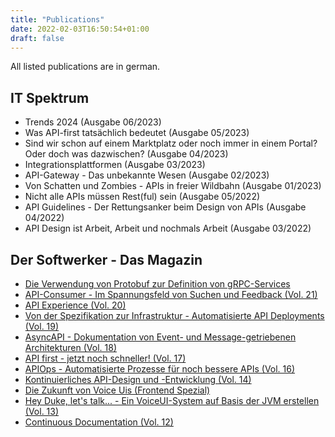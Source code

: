 ```yaml
---
title: "Publications"
date: 2022-02-03T16:50:54+01:00
draft: false
---
```


All listed publications are in german.

## IT Spektrum
* Trends 2024 (Ausgabe 06/2023)
* Was API-first tatsächlich bedeutet (Ausgabe 05/2023)
* Sind wir schon auf einem Marktplatz oder noch immer in einem Portal? Oder doch was dazwischen? (Ausgabe 04/2023)
* Integrationsplattformen (Ausgabe 03/2023)
* API-Gateway - Das unbekannte Wesen (Ausgabe 02/2023)
* Von Schatten und Zombies - APIs in freier Wildbahn (Ausgabe 01/2023)
* Nicht alle APIs müssen Rest(ful) sein (Ausgabe 05/2022)
* API Guidelines - Der Rettungsanker beim Design von APIs (Ausgabe 04/2022)
* API Design ist Arbeit, Arbeit und nochmals Arbeit (Ausgabe 03/2022) 

## Der Softwerker - Das Magazin
* [Die Verwendung von Protobuf zur Definition von gRPC-Services](https://www.codecentric.de/wissens-hub/softwerker/softwerker-vol-23)
* [API-Consumer - Im Spannungsfeld von Suchen und Feedback (Vol. 21)](https://info.codecentric.de/softwerker-vol-21)
* [API Experience (Vol. 20)](https://info.codecentric.de/softwerker-vol-20)
* [Von der Spezifikation zur Infrastruktur - Automatisierte API Deployments (Vol. 19)](https://info.codecentric.de/softwerker-vol-19)
* [AsyncAPI - Dokumentation von Event- und Message-getriebenen Architekturen (Vol. 18)](https://info.codecentric.de/softwerker-vol-18)
* [API first - jetzt noch schneller! (Vol. 17)](https://info.codecentric.de/softwerker-vol-17)
* [APIOps - Automatisierte Prozesse für noch bessere APIs (Vol. 16)](https://info.codecentric.de/softwerker-vol-16)
* [Kontinuierliches API-Design und -Entwicklung (Vol. 14)](https://info.codecentric.de/softwerker-vol-14)
* [Die Zukunft von Voice Uis (Frontend Spezial)](https://info.codecentric.de/softwerker-frontend-spezial)
* [Hey Duke, let's talk... - Ein VoiceUI-System auf Basis der JVM erstellen (Vol. 13)](https://info.codecentric.de/softwerker-13)
* [Continuous Documentation (Vol. 12)](https://info.codecentric.de/softwerker-vol-12)